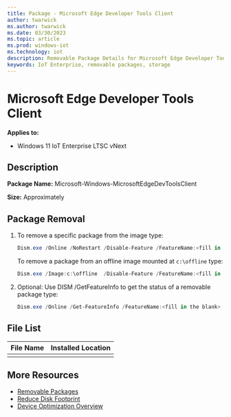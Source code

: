 ```yaml
---
title: Package - Microsoft Edge Developer Tools Client
author: twarwick
ms.author: twarwick
ms.date: 03/30/2023
ms.topic: article
ms.prod: windows-iot
ms.technology: iot
description: Removable Package Details for Microsoft Edge Developer Tools Client
keywords: IoT Enterprise, removable packages, storage
---
```


# Microsoft Edge Developer Tools Client

**Applies to:**

- Windows&nbsp;11&nbsp;IoT&nbsp;Enterprise&nbsp;LTSC&nbsp;vNext

## Description

<fill in the blank>

**Package Name:** Microsoft-Windows-MicrosoftEdgeDevToolsClient

**Size:** Approximately <fill in the blank>

## Package Removal

1. To remove a specific package from the image type:

   ```powershell
   Dism.exe /Online /NoRestart /Disable-Feature /FeatureName:<fill in the blank> /PackageName:@Package
   ````

   To remove a package from an offline image mounted at `c:\offline` type:

   ```powershell
   Dism.exe /Image:c:\offline  /Disable-Feature /FeatureName:<fill in the blank> /PackageName:@Package
   ```

1. Optional: Use DISM /GetFeatureInfo to get the status of a removable package type:

   ```powershell
   Dism.exe /Online /Get-FeatureInfo /FeatureName:<fill in the blank> /PackageName:@Package
   ````

## File List

| File Name | Installed Location |
|-----------|--------------------|
| <fill in the blank>| <fill in the blank>  |

## More Resources

- [Removable Packages](/windows/iot/iot-enterprise/Optimize-Your-Device/Removable-Packages)
- [Reduce Disk Footprint](/windows/iot/iot-enterprise/Optimize-Your-Device/Reduce-Disk-Footprint)
- [Device Optimization Overview](/windows/iot/iot-enterprise/Optimize-Your-Device/Overview)
